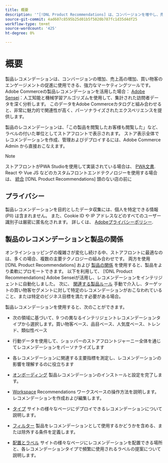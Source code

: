 ```yaml
---
title: 概要
description: '"[!DNL Product Recommendations] は、コンバージョンを増やし、売上高を増やし、買い物客のエンゲージメントを促進するために使用できる、強力なマーケティングツールです。」'
source-git-commit: 4ad607c8595b25d01b5f5020b787fc1d35d4df25
workflow-type: tm+mt
source-wordcount: '425'
ht-degree: 0%

---
```


# 概要

製品レコメンデーションは、コンバージョンの増加、売上高の増加、買い物客のエンゲージメントの促進に使用できる、強力なマーケティングツールです。 Adobe Commerceの製品レコメンデーションを活用した場合： [Adobe Sensei](https://www.adobe.com/sensei.html)：人工知能と機械学習アルゴリズムを使用して、集計された訪問者データを深く分析します。 このデータをAdobe Commerceカタログと組み合わせると、非常に魅力的で関連性が高く、パーソナライズされたエクスペリエンスを提供します。

製品のレコメンデーションは、「この製品を閲覧したお客様も閲覧した」など、ラベルの付いた単位としてストアフロントで表示されます。 ストア表示全体でレコメンデーションを作成、管理およびデプロイするには、Adobe Commerce Admin から直接おこなえます。

>[!NOTE]
>
> ストアフロントがPWA Studioを使用して実装されている場合は、 [PWA文書](https://developer.adobe.com/commerce/pwa-studio/integrations/product-recommendations/). React や Vue JS などのカスタムフロントエンドテクノロジーを使用する場合は、 [統合](headless.md) [!DNL Product Recommendations] 頭のない店の前に

## プライバシー

製品レコメンデーションを目的としたデータ収集には、個人を特定できる情報 (PII) は含まれません。 また、Cookie ID や IP アドレスなどのすべてのユーザー識別子は厳密に匿名化されます。 詳しくは、 [Adobeプライバシーポリシー](https://www.adobe.com/privacy/policy.html).

## 製品のレコメンデーションと製品の関係

オンラインショッピングの複雑さが変化し続ける中、ストアフロントに最適なのは、多くの場合、複数の主要テクノロジーの組み合わせです。 両方を使用 [!DNL Product Recommendations] および [製品の関係](https://docs.magento.com/user-guide/marketing/product-relationships.html) を使用すると、製品をより柔軟にプロモートできます。 以下を利用して、 [!DNL Product Recommendations] Adobe Senseiが活用し、レコメンデーションをインテリジェントに自動化しました。 次に、 [関連する製品ルール](https://docs.magento.com/user-guide/marketing/product-related-rules.html) 手動で介入し、ターゲットの買い物客セグメントに対して特定のレコメンデーションがおこなわれていること、または特定のビジネス目標を満たす必要がある場合。

製品レコメンデーションを使用すると、次のことができます。

- 次の領域に基づいて、9 つの異なるインテリジェントレコメンデーションタイプから選択します。買い物客ベース、品目ベース、人気度ベース、トレンド、類似性ベース
- 行動データを使用して、ショッパーのストアフロントジャーニー全体を通じてレコメンデーションをパーソナライズします
- 各レコメンデーションに関連する主要指標を測定し、レコメンデーションの影響を理解するのに役立ちます

- [オンボーディング](onboarding.md)
製品レコメンデーションのインストールと設定を完了します。

- [Workspace](workspace.md)
Recommendations ワークスペースの操作方法を説明します。 レコメンデーションを作成および編集します。

- [タイプ](type.md)
サイトの様々なページにデプロイできるレコメンデーションについて説明します。

- [フィルター](filters.md)
製品をレコメンデーションとして使用するかどうかを含める、または除外する条件を定義します。

- [配置とラベル](placement.md)
サイトの様々なページにレコメンデーションを配置できる場所と、各レコメンデーションタイプで頻繁に使用されるラベルの提案について説明します。
